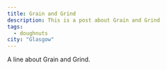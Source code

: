 ```yaml
---
title: Grain and Grind
description: This is a post about Grain and Grind
tags:
  - doughnuts
city: "Glasgow"
---
```

A line about Grain and Grind.
